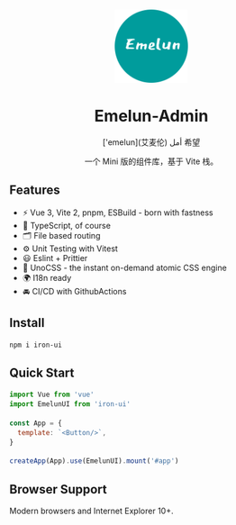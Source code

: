 <br>

<p align="center">
<img src="../../public/favicon.png" style="width:130px;" />
</p>

<h1 align="center">Emelun-Admin</h1>

<p align="center">
    ['emelun](艾麦伦) أمل 希望
</p>
<p align='center'>一个 Mini 版的组件库，基于 Vite 栈。</p>

## Features

- ⚡️ Vue 3, Vite 2, pnpm, ESBuild - born with fastness
- 🦾 TypeScript, of course
- 🗂 File based routing
- ⚙️ Unit Testing with Vitest
- 😃 Eslint + Prittier
- 🎨 UnoCSS - the instant on-demand atomic CSS engine
- 🌍 I18n ready
- 🚘 CI/CD with GithubActions

## Install

```bash
npm i iron-ui
```

## Quick Start

```js
import Vue from 'vue'
import EmelunUI from 'iron-ui'

const App = {
  template: `<Button/>`,
}

createApp(App).use(EmelunUI).mount('#app')
```

## Browser Support

Modern browsers and Internet Explorer 10+.
